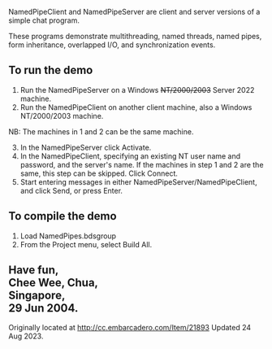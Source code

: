 NamedPipeClient and NamedPipeServer are client and server versions of a simple chat program.

These programs demonstrate multithreading, named threads, named pipes, 
form inheritance, overlapped I/O, and synchronization events.

To run the demo
---------------

1. Run the NamedPipeServer on a Windows ~~NT/2000/2003~~ Server 2022 machine.
2. Run the NamedPipeClient on another client machine, also a Windows NT/2000/2003 machine.

NB: The machines in 1 and 2 can be the same machine.

3. In the NamedPipeServer click Activate.
4. In the NamedPipeClient, specifying an existing NT user name 
   and password, and the server's name. If the machines in step 1 and 2 are the same,
   this step can be skipped. Click Connect.
5. Start entering messages in either NamedPipeServer/NamedPipeClient, and click Send, or
   press Enter.
   

To compile the demo
-------------------

1. Load NamedPipes.bdsgroup
2. From the Project menu, select Build All.


Have fun,   
Chee Wee, Chua,   
Singapore,   
29 Jun 2004.
-----
Originally located at http://cc.embarcadero.com/Item/21893
Updated 24 Aug 2023.

